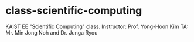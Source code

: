 # class-scientific-computing
KAIST EE "Scientific Computing" class. 
Instructor: Prof. Yong-Hoon Kim
TA: Mr. Min Jong Noh and Dr. Junga Ryou
